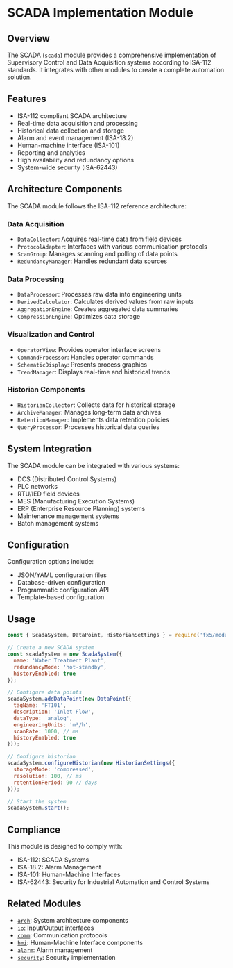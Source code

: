 <!-- SPDX-FileCopyrightText: 2023 OUTLAW-DMA, LLC -->
<!-- SPDX-License-Identifier: MIT -->

# SCADA Implementation Module

## Overview

The SCADA (`scada`) module provides a comprehensive implementation of Supervisory Control and Data Acquisition systems according to ISA-112 standards. It integrates with other modules to create a complete automation solution.

## Features

- ISA-112 compliant SCADA architecture
- Real-time data acquisition and processing
- Historical data collection and storage
- Alarm and event management (ISA-18.2)
- Human-machine interface (ISA-101)
- Reporting and analytics
- High availability and redundancy options
- System-wide security (ISA-62443)

## Architecture Components

The SCADA module follows the ISA-112 reference architecture:

### Data Acquisition

- `DataCollector`: Acquires real-time data from field devices
- `ProtocolAdapter`: Interfaces with various communication protocols
- `ScanGroup`: Manages scanning and polling of data points
- `RedundancyManager`: Handles redundant data sources

### Data Processing

- `DataProcessor`: Processes raw data into engineering units
- `DerivedCalculator`: Calculates derived values from raw inputs
- `AggregationEngine`: Creates aggregated data summaries
- `CompressionEngine`: Optimizes data storage

### Visualization and Control

- `OperatorView`: Provides operator interface screens
- `CommandProcessor`: Handles operator commands
- `SchematicDisplay`: Presents process graphics
- `TrendManager`: Displays real-time and historical trends

### Historian Components

- `HistorianCollector`: Collects data for historical storage
- `ArchiveManager`: Manages long-term data archives
- `RetentionManager`: Implements data retention policies
- `QueryProcessor`: Processes historical data queries

## System Integration

The SCADA module can be integrated with various systems:

- DCS (Distributed Control Systems)
- PLC networks
- RTU/IED field devices
- MES (Manufacturing Execution Systems)
- ERP (Enterprise Resource Planning) systems
- Maintenance management systems
- Batch management systems

## Configuration

Configuration options include:

- JSON/YAML configuration files
- Database-driven configuration
- Programmatic configuration API
- Template-based configuration

## Usage

```javascript
const { ScadaSystem, DataPoint, HistorianSettings } = require('fx5/modules/scada');

// Create a new SCADA system
const scadaSystem = new ScadaSystem({
  name: 'Water Treatment Plant',
  redundancyMode: 'hot-standby',
  historyEnabled: true
});

// Configure data points
scadaSystem.addDataPoint(new DataPoint({
  tagName: 'FT101',
  description: 'Inlet Flow',
  dataType: 'analog',
  engineeringUnits: 'm³/h',
  scanRate: 1000, // ms
  historyEnabled: true
}));

// Configure historian
scadaSystem.configureHistorian(new HistorianSettings({
  storageMode: 'compressed',
  resolution: 100, // ms
  retentionPeriod: 90 // days
}));

// Start the system
scadaSystem.start();
```

## Compliance

This module is designed to comply with:

- ISA-112: SCADA Systems
- ISA-18.2: Alarm Management
- ISA-101: Human-Machine Interfaces
- ISA-62443: Security for Industrial Automation and Control Systems

## Related Modules

- [`arch`](./arch.md): System architecture components
- [`io`](./io.md): Input/Output interfaces
- [`comm`](./comm.md): Communication protocols
- [`hmi`](./hmi.md): Human-Machine Interface components
- [`alarm`](./alarm.md): Alarm management
- [`security`](./security.md): Security implementation
